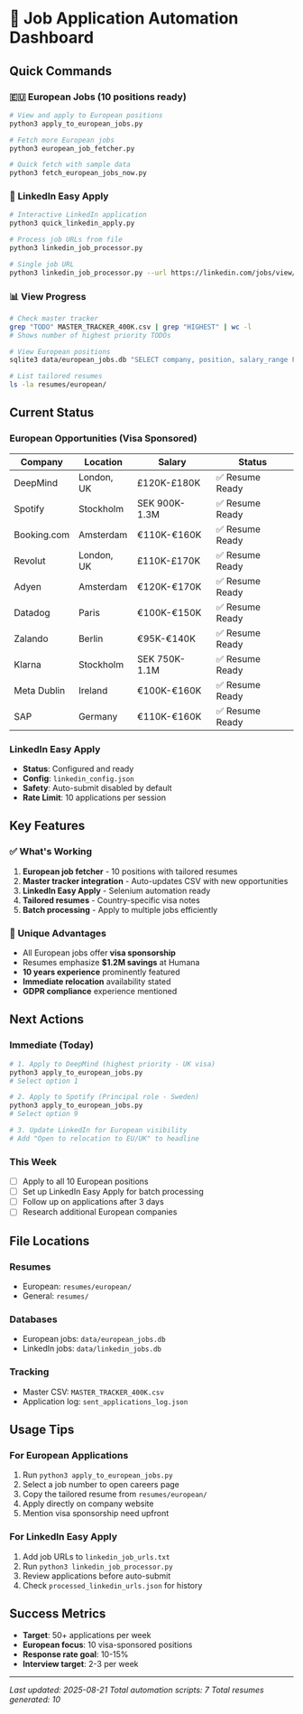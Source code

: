 # 🎯 Job Application Automation Dashboard

## Quick Commands

### 🇪🇺 European Jobs (10 positions ready)
```bash
# View and apply to European positions
python3 apply_to_european_jobs.py

# Fetch more European jobs
python3 european_job_fetcher.py

# Quick fetch with sample data
python3 fetch_european_jobs_now.py
```

### 🔗 LinkedIn Easy Apply
```bash
# Interactive LinkedIn application
python3 quick_linkedin_apply.py

# Process job URLs from file
python3 linkedin_job_processor.py

# Single job URL
python3 linkedin_job_processor.py --url https://linkedin.com/jobs/view/123
```

### 📊 View Progress
```bash
# Check master tracker
grep "TODO" MASTER_TRACKER_400K.csv | grep "HIGHEST" | wc -l
# Shows number of highest priority TODOs

# View European positions
sqlite3 data/european_jobs.db "SELECT company, position, salary_range FROM european_jobs;"

# List tailored resumes
ls -la resumes/european/
```

## Current Status

### European Opportunities (Visa Sponsored)
| Company | Location | Salary | Status |
|---------|----------|--------|--------|
| DeepMind | London, UK | £120K-£180K | ✅ Resume Ready |
| Spotify | Stockholm | SEK 900K-1.3M | ✅ Resume Ready |
| Booking.com | Amsterdam | €110K-€160K | ✅ Resume Ready |
| Revolut | London, UK | £110K-£170K | ✅ Resume Ready |
| Adyen | Amsterdam | €120K-€170K | ✅ Resume Ready |
| Datadog | Paris | €100K-€150K | ✅ Resume Ready |
| Zalando | Berlin | €95K-€140K | ✅ Resume Ready |
| Klarna | Stockholm | SEK 750K-1.1M | ✅ Resume Ready |
| Meta Dublin | Ireland | €100K-€160K | ✅ Resume Ready |
| SAP | Germany | €110K-€160K | ✅ Resume Ready |

### LinkedIn Easy Apply
- **Status**: Configured and ready
- **Config**: `linkedin_config.json` 
- **Safety**: Auto-submit disabled by default
- **Rate Limit**: 10 applications per session

## Key Features

### ✅ What's Working
1. **European job fetcher** - 10 positions with tailored resumes
2. **Master tracker integration** - Auto-updates CSV with new opportunities
3. **LinkedIn Easy Apply** - Selenium automation ready
4. **Tailored resumes** - Country-specific visa notes
5. **Batch processing** - Apply to multiple jobs efficiently

### 🎯 Unique Advantages
- All European jobs offer **visa sponsorship**
- Resumes emphasize **$1.2M savings** at Humana
- **10 years experience** prominently featured
- **Immediate relocation** availability stated
- **GDPR compliance** experience mentioned

## Next Actions

### Immediate (Today)
```bash
# 1. Apply to DeepMind (highest priority - UK visa)
python3 apply_to_european_jobs.py
# Select option 1

# 2. Apply to Spotify (Principal role - Sweden)
python3 apply_to_european_jobs.py
# Select option 9

# 3. Update LinkedIn for European visibility
# Add "Open to relocation to EU/UK" to headline
```

### This Week
- [ ] Apply to all 10 European positions
- [ ] Set up LinkedIn Easy Apply for batch processing
- [ ] Follow up on applications after 3 days
- [ ] Research additional European companies

## File Locations

### Resumes
- European: `resumes/european/`
- General: `resumes/`

### Databases
- European jobs: `data/european_jobs.db`
- LinkedIn jobs: `data/linkedin_jobs.db`

### Tracking
- Master CSV: `MASTER_TRACKER_400K.csv`
- Application log: `sent_applications_log.json`

## Usage Tips

### For European Applications
1. Run `python3 apply_to_european_jobs.py`
2. Select a job number to open careers page
3. Copy the tailored resume from `resumes/european/`
4. Apply directly on company website
5. Mention visa sponsorship need upfront

### For LinkedIn Easy Apply
1. Add job URLs to `linkedin_job_urls.txt`
2. Run `python3 linkedin_job_processor.py`
3. Review applications before auto-submit
4. Check `processed_linkedin_urls.json` for history

## Success Metrics
- **Target**: 50+ applications per week
- **European focus**: 10 visa-sponsored positions
- **Response rate goal**: 10-15%
- **Interview target**: 2-3 per week

---

*Last updated: 2025-08-21*
*Total automation scripts: 7*
*Total resumes generated: 10*